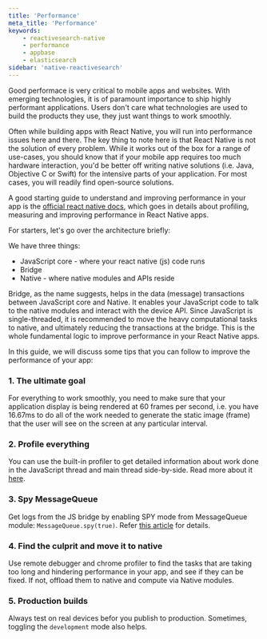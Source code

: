 ```yaml
---
title: 'Performance'
meta_title: 'Performance'
keywords:
    - reactivesearch-native
    - performance
    - appbase
    - elasticsearch
sidebar: 'native-reactivesearch'
---
```


Good performace is very critical to mobile apps and websites. With emerging technologies, it is of paramount importance to ship highly performant applications. Users don't care what technologies are used to build the products they use, they just want things to work smoothly.

Often while building apps with React Native, you will run into performance issues here and there. The key thing to note here is that React Native is not the solution of every problem. While it works
out of the box for a range of use-cases, you should know that if your mobile app requires too much hardware interaction, you'd be better off writing native solutions (i.e. Java, Objective C or Swift) for the intensive parts of your application. For most cases, you will readily find open-source solutions.

A good starting guide to understand and improving performance in your app is the [official react native docs](https://facebook.github.io/react-native/docs/performance.html), which goes in details about profiling, measuring and improving performance in React Native apps.

For starters, let's go over the architecture briefly:

We have three things:

-   JavaScript core - where your react native (js) code runs
-   Bridge
-   Native - where native modules and APIs reside

Bridge, as the name suggests, helps in the data (message) transactions between JavaScript core and Native. It enables your JavaScript code to talk to the native modules and interact with the device API. Since JavaScript is single-threaded, it is recommended to move the heavy computational tasks to native, and ultimately reducing the transactions at the bridge. This is the whole fundamental logic to improve performance in your React Native apps.

In this guide, we will discuss some tips that you can follow to improve the performance of your app:

### 1. The ultimate goal

For everything to work smoothly, you need to make sure that your application display is being rendered at 60 frames per second, i.e. you have 16.67ms to do all of the work needed to generate the static image (frame) that the user will see on the screen at any particular interval.

### 2. Profile everything

You can use the built-in profiler to get detailed information about work done in the JavaScript thread and main thread side-by-side. Read more about it [here](https://facebook.github.io/react-native/docs/performance.html#profiling).

### 3. Spy MessageQueue

Get logs from the JS bridge by enabling SPY mode from MessageQueue module: `MessageQueue.spy(true)`. Refer [this article](https://medium.com/@rotemmiz/react-native-internals-a-wider-picture-part-1-messagequeue-js-thread-7894a7cba868) for details.

### 4. Find the culprit and move it to native

Use remote debugger and chrome profiler to find the tasks that are taking too long and hindering performance in your app, and see if they can be fixed. If not, offload them to native and compute via Native modules.

### 5. Production builds

Always test on real devices befor you publish to production. Sometimes, toggling the `development` mode also helps.
